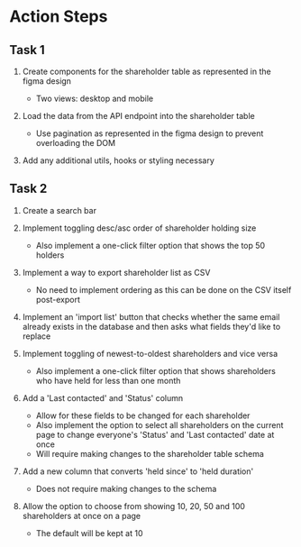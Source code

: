 # Action Steps


## Task 1
1. Create components for the shareholder table as represented in the figma design
    - Two views: desktop and mobile

2. Load the data from the API endpoint into the shareholder table
    - Use pagination as represented in the figma design to prevent overloading the DOM

3. Add any additional utils, hooks or styling necessary

## Task 2
1. Create a search bar

2. Implement toggling desc/asc order of shareholder holding size
    - Also implement a one-click filter option that shows the top 50 holders

3. Implement a way to export shareholder list as CSV
    - No need to implement ordering as this can be done on the CSV itself post-export

4. Implement an 'import list' button that checks whether the same email already exists in the database and then asks what fields they'd like to replace

5. Implement toggling of newest-to-oldest shareholders and vice versa
    - Also implement a one-click filter option that shows shareholders who have held for less than one month

6. Add a 'Last contacted' and 'Status' column 
    - Allow for these fields to be changed for each shareholder
    - Also implement the option to select all shareholders on the current page to change everyone's 'Status' and 'Last contacted' date at once
    - Will require making changes to the shareholder table schema

7. Add a new column that converts 'held since' to 'held duration'
    - Does not require making changes to the schema

8. Allow the option to choose from showing 10, 20, 50 and 100 shareholders at once on a page
    - The default will be kept at 10